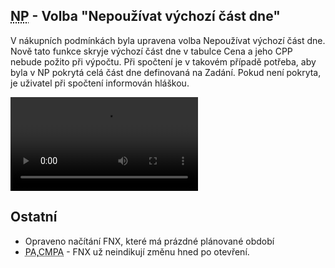 ﻿---
categories: [fenix]
layout: fenix
---
## <abbr title="Nákupní podmínky">NP</abbr> - Volba "Nepoužívat výchozí část dne"
V nákupních podmínkách byla upravena volba Nepoužívat výchozí část dne. Nově tato funkce skryje výchozí část dne v tabulce Cena a jeho CPP nebude požito při výpočtu. Při spočtení je v takovém případě potřeba, aby byla v NP pokrytá celá část dne definovaná na Zadání. Pokud není pokryta, je uživatel při spočtení informován hláškou.

 <video src="{{site.url}}/data/nepouzivatcelyden.mp4" type="video/mp4" controls>Nepoužívat výchozí část dne</video>
 
## Ostatní
<ul>
<li>Opraveno načítání FNX, které má prázdné plánované období</li>
<li><abbr title="Postanalýza">PA</abbr>,<abbr title="Crossmedální postanalýza">CMPA</abbr> - FNX už neindikují změnu hned po otevření.</li>
</ul>





